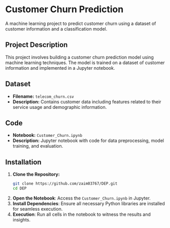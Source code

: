 # Customer Churn Prediction

A machine learning project to predict customer churn using a dataset of customer information and a classification model.

## Project Description

This project involves building a customer churn prediction model using machine learning techniques. The model is trained on a dataset of customer information and implemented in a Jupyter notebook.

## Dataset

- **Filename:** `telecom_churn.csv`
- **Description:** Contains customer data including features related to their service usage and demographic information.

## Code

- **Notebook:** `Customer_Churn.ipynb`
- **Description:** Jupyter notebook with code for data preprocessing, model training, and evaluation.

## Installation

1. **Clone the Repository:**
   ```sh
   git clone https://github.com/zaim03767/DEP.git
   cd DEP
2. **Open the Notebook**: Access the `Customer_Churn.ipynb` in Jupyter.
3. **Install Dependencies**: Ensure all necessary Python libraries are installed for seamless execution.
4. **Execution**: Run all cells in the notebook to witness the results and insights.

